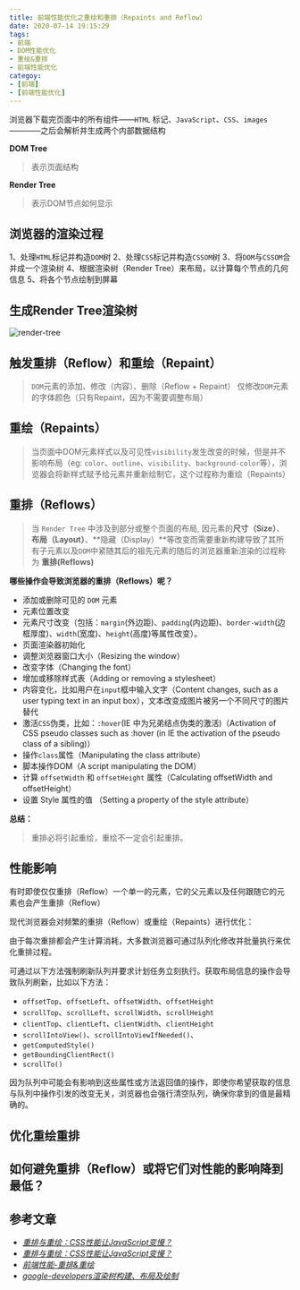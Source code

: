 ```yaml
---
title: 前端性能优化之重绘和重排（Repaints and Reflow）
date: 2020-07-14 19:15:29
tags:
- 前端
- DOM性能优化
- 重绘&重排
- 前端性能优化
categoy:
- [前端]
- [前端性能优化]
---
```


浏览器下载完页面中的所有组件——`HTML` 标记、`JavaScript`、`CSS`、`images`————之后会解析并生成两个内部数据结构

**DOM Tree**

> 表示页面结构

**Render Tree**

> 表示DOM节点如何显示

## 浏览器的渲染过程

1、处理`HTML`标记并构造`DOM`树
2、处理`CSS`标记并构造`CSSOM`树
3、将`DOM`与`CSSOM`合并成一个渲染树
4、根据渲染树（Render Tree）来布局，以计算每个节点的几何信息
5、将各个节点绘制到屏幕

## 生成Render Tree渲染树

![render-tree](../../../../images/render_tree_construction.png)

## 触发重排（Reflow）和重绘（Repaint）

> `DOM`元素的添加、修改（内容）、删除（Reflow + Repaint）
> 仅修改`DOM`元素的字体颜色（只有Repaint，因为不需要调整布局）

## 重绘（Repaints）

> 当页面中DOM元素样式以及可见性`visibility`发生改变的时候，但是并不影响布局（eg: `color`、`outline`、`visibility`、`background-color`等），浏览器会将新样式赋予给元素并重新绘制它，这个过程称为重绘（Repaints）

## 重排（Reflows）

> 当 `Render Tree` 中涉及到部分或整个页面的布局, 因元素的**尺寸（Size）**、**布局（Layout）**、**隐藏（Display）**等改变而需要重新构建导致了其所有子元素以及`DOM`中紧随其后的祖先元素的随后的浏览器重新渲染的过程称为 **重排(Reflows)**

**哪些操作会导致浏览器的重排（Reflows）呢？**

- 添加或删除可见的 `DOM` 元素
- 元素位置改变
- 元素尺寸改变（包括：`margin`(外边距)、`padding`(内边距)、`border-width`(边框厚度)、`width`(宽度)、`height`(高度)等属性改变）。
- 页面渲染器初始化
- 调整浏览器窗口大小（Resizing the window）
- 改变字体（Changing the font）
- 增加或移除样式表（Adding or removing a stylesheet）
- 内容变化，比如用户在`input`框中输入文字（Content changes, such as a user typing text in an input box），文本改变成图片被另一个不同尺寸的图片替代
- 激活`CSS`伪类，比如：`:hover`(IE 中为兄弟结点伪类的激活)（Activation of CSS pseudo classes such as :hover (in IE the activation of the pseudo class of a sibling)）
- 操作`class`属性（Manipulating the class attribute）
- 脚本操作DOM（A script manipulating the DOM）
- 计算 `offsetWidth` 和 `offsetHeight` 属性（Calculating offsetWidth and offsetHeight）
- 设置 Style 属性的值 （Setting a property of the style attribute）

**总结：**

> 重排必将引起重绘，重绘不一定会引起重排。

## 性能影响

有时即使仅仅重排（Reflow）一个单一的元素，它的父元素以及任何跟随它的元素也会产生重排（Reflow）

现代浏览器会对频繁的重排（Reflow）或重绘（Repaints）进行优化：

由于每次重排都会产生计算消耗，大多数浏览器可通过队列化修改并批量执行来优化重排过程。

可通过以下方法强制刷新队列并要求计划任务立刻执行。获取布局信息的操作会导致队列刷新，比如以下方法：

- `offsetTop`、`offsetLeft`、`offsetWidth`、`offsetHeight`
- `scrollTop`、`scrollLeft`、`scrollWidth`、`scrollHeight`
- `clientTop`、`clientLeft`、`clientWidth`、`clientHeight`
- `scrollIntoView()`、`scrollIntoViewIfNeeded()`、
- `getComputedStyle()`
- `getBoundingClientRect()`
- `scrollTo()`

因为队列中可能会有影响到这些属性或方法返回值的操作，即使你希望获取的信息与队列中操作引发的改变无关，浏览器也会强行清空队列，确保你拿到的值是最精确的。

## 优化重绘重排


## 如何避免重排（Reflow）或将它们对性能的影响降到最低？

## 参考文章

- [*重排与重绘：CSS性能让JavaScript变慢？*](https://www.zhangxinxu.com/wordpress/2010/01/%E5%9B%9E%E6%B5%81%E4%B8%8E%E9%87%8D%E7%BB%98%EF%BC%9Acss%E6%80%A7%E8%83%BD%E8%AE%A9javascript%E5%8F%98%E6%85%A2%EF%BC%9F/)
- [*重排与重绘：CSS性能让JavaScript变慢？*](https://www.html5rocks.com/zh/tutorials/internals/howbrowserswork/#The_browsers_we_will_talk_about)
- [*前端性能-重排&重绘*](https://juejin.im/post/5cfe1bb3518825225162cf93)
- [*google-developers渲染树构建、布局及绘制*](https://developers.google.com/web/fundamentals/performance/critical-rendering-path/render-tree-construction?hl=zh-cn)
